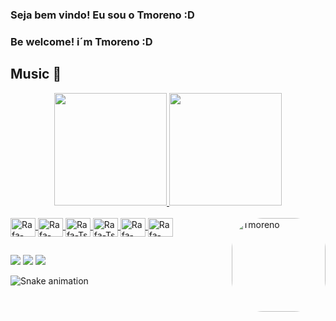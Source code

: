 ### Seja bem vindo! Eu sou o Tmoreno :D
### Be welcome! i´m Tmoreno :D
## Music 🖤


<div align="center">
  <a href="https://github.com/Tmorenocode">
  <img height="180em" src="https://github-readme-stats.vercel.app/api?username=Tmorenocode&show_icons=true&theme=dark&include_all_commits=true&count_private=true"/>
  <img height="180em" src="https://github-readme-stats.vercel.app/api/top-langs/?username=Tmorenocode&layout=compact&langs_count=7&theme=dark"/>
</div>
  
  <div style="display: inline_block"><br>
  <img align="center" alt="Rafa-HTML" height="30" width="40" src="https://cdn.jsdelivr.net/gh/devicons/devicon/icons/anaconda/anaconda-original.svg">
  <img align="center" alt="Rafa-HTML" height="30" width="40" src="https://cdn.jsdelivr.net/gh/devicons/devicon/icons/jupyter/jupyter-original-wordmark.svg">
  <img align="center" alt="Rafa-Ts" height="30" width="40" src="https://cdn.jsdelivr.net/gh/devicons/devicon/icons/python/python-original.svg">
  <img align="center" alt="Rafa-Ts" height="30" width="40" src="https://cdn.jsdelivr.net/gh/devicons/devicon/icons/selenium/selenium-original.svg">
  <img align="center" alt="Rafa-HTML" height="30" width="40" src="https://cdn.jsdelivr.net/gh/devicons/devicon/icons/pandas/pandas-original.svg">
  <img align="center" alt="Rafa-CSS" height="30" width="40" src="https://cdn.jsdelivr.net/gh/devicons/devicon/icons/numpy/numpy-original.svg">
    <img align="right" alt="Tmoreno" height="150" style="border-radius:50px;" 
    src="https://i.pinimg.com/564x/d5/62/d4/d562d4205927c8d1ca5eed0adcaaa25d.jpg">
</div>
  
</div>
  
  ##
 
<div>
  <a href = "mailto:taylannovaes@gmail.com"><img src="https://img.shields.io/badge/-Gmail-%23333?style=for-the-badge&logo=gmail&logoColor=dark" target="_blank"></a>
  <a href="https://www.instagram.com/taylannovais/" target="_blank"><img src="https://img.shields.io/badge/Instagram-E4405F?style=for-the-badge&logo=instagram&logoColor=black" target="_blank"></a>
  <a href="https://www.linkedin.com/in/taylan-novais-moreno-590072214/" target="_blank"><img src="https://img.shields.io/badge/-LinkedIn-%230077B5?style=for-the-badge&logo=linkedin&logoColor=black" target="_blank"></a> 
  
  ![Snake animation](https://github.com/Tmorenocode/Tmorenocode/blob/output/github-contribution-grid-snake.svg)
